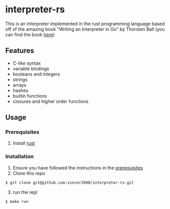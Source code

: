 # interpreter-rs

This is an interpreter implemented in the rust programming language based off of the amazing book 
"Writing an Interpreter in Go" by Thorsten Ball (you can find the book [here](https://interpreterbook.com/))

## Features 

- C-like syntax
- variable bindings
- booleans and integers
- strings
- arrays
- hashes
- builtin functions
- closures and higher order functions

## Usage 

### Prerequisites

1. Install [rust](https://www.rust-lang.org/tools/install)

### Installation 

1. Ensure you have followed the instructions in the [prerequisites](#prerequisites)
2. Clone this repo

```console
$ git clone git@github.com:vincer2040/interpreter-rs.git
```

3. run the repl

```console
$ make run
```
